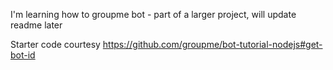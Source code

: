 I'm learning how to groupme bot - part of a larger project, will update readme later

Starter code courtesy https://github.com/groupme/bot-tutorial-nodejs#get-bot-id